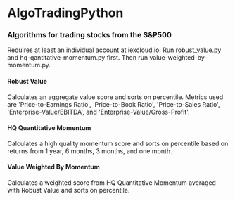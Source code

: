# AlgoTradingPython

### Algorithms for trading stocks from the S&P500
Requires at least an individual account at iexcloud.io. 
Run robust_value.py and hq-qantitative-momentum.py first. Then run value-weighted-by-momentum.py.

#### Robust Value
Calculates an aggregate value score and sorts on percentile. Metrics used are     'Price-to-Earnings Ratio',
    'Price-to-Book Ratio',
    'Price-to-Sales Ratio',
    'Enterprise-Value/EBITDA',
    and 'Enterprise-Value/Gross-Profit'.

#### HQ Quantitative Momentum
Calculates a high quality momentum score and sorts on percentile based on returns from 1 year, 6 months, 3 months, and one month.

#### Value Weighted By Momentum
Calculates a weighted score from HQ Quantitative Momentum averaged with Robust Value and sorts on percentile.
